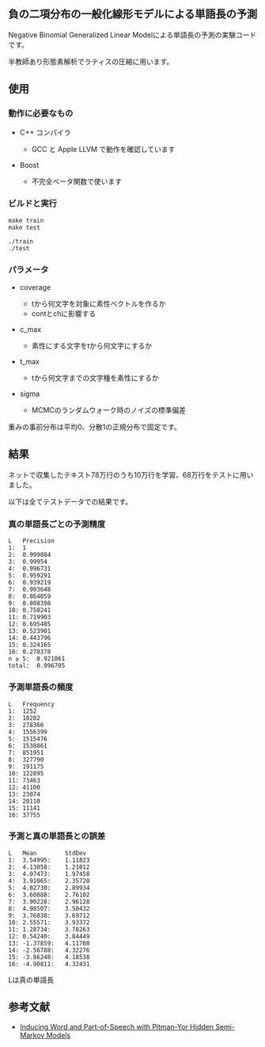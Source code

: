 ## 負の二項分布の一般化線形モデルによる単語長の予測

Negative Binomial Generalized Linear Modelによる単語長の予測の実験コードです。

半教師あり形態素解析でラティスの圧縮に用います。

## 使用

### 動作に必要なもの

- C++ コンパイラ
	- GCC と Apple LLVM で動作を確認しています

- Boost
	- 不完全ベータ関数で使います

### ビルドと実行

```
make train
make test
```

```
./train
./test
```

### パラメータ

- coverage
	- tから何文字を対象に素性ベクトルを作るか
	- contとchに影響する

- c_max
	- 素性にする文字をtから何文字にするか

- t_max
	- tから何文字までの文字種を素性にするか

- sigma
	- MCMCのランダムウォーク時のノイズの標準偏差

重みの事前分布は平均0、分散1の正規分布で固定です。

## 結果

ネットで収集したテキスト78万行のうち10万行を学習、68万行をテストに用いました。

以下は全てテストデータでの結果です。

### 真の単語長ごとの予測精度

```
L	Precision 
1:	1
2:	0.999884
3:	0.99954
4:	0.996731
5:	0.959291
6:	0.939219
7:	0.903648
8:	0.864059
9:	0.808398
10:	0.750241
11:	0.719903
12:	0.695485
13:	0.523901
14:	0.443796
15:	0.324165
16:	0.278378
n ≥ 5:	0.921061
total:	0.996705
```

### 予測単語長の頻度

```
L	Frequency
1:	1252
2:	10282
3:	278366
4:	1556399
5:	1515476
6:	1538061
7:	851951
8:	327790
9:	191175
10:	122895
11:	73463
12:	41100
13:	23074
14:	20110
15:	11141
16:	37755
```

### 予測と真の単語長との誤差

```
L	Mean		StdDev
1:	3.54995:	1.11823
2:	4.13058:	1.21012
3:	4.07473:	1.97458
4:	3.91065:	2.35720
5:	4.02730:	2.89934
6:	3.60888:	2.76102
7:	3.90228:	2.96128
8:	4.98507:	3.50432
9:	3.76038:	3.69712
10:	2.55571:	3.93372
11:	1.28734:	3.78263
12:	0.54240:	3.84449
13:	-1.37859:	4.11708
14:	-2.56788:	4.32276
15:	-3.86248:	4.18538
16:	-4.90811:	4.32431
```

Lは真の単語長

## 参考文献

- [Inducing Word and Part-of-Speech with Pitman-Yor Hidden Semi-Markov Models](http://chasen.org/~daiti-m/paper/acl2015pyhsmm.pdf)